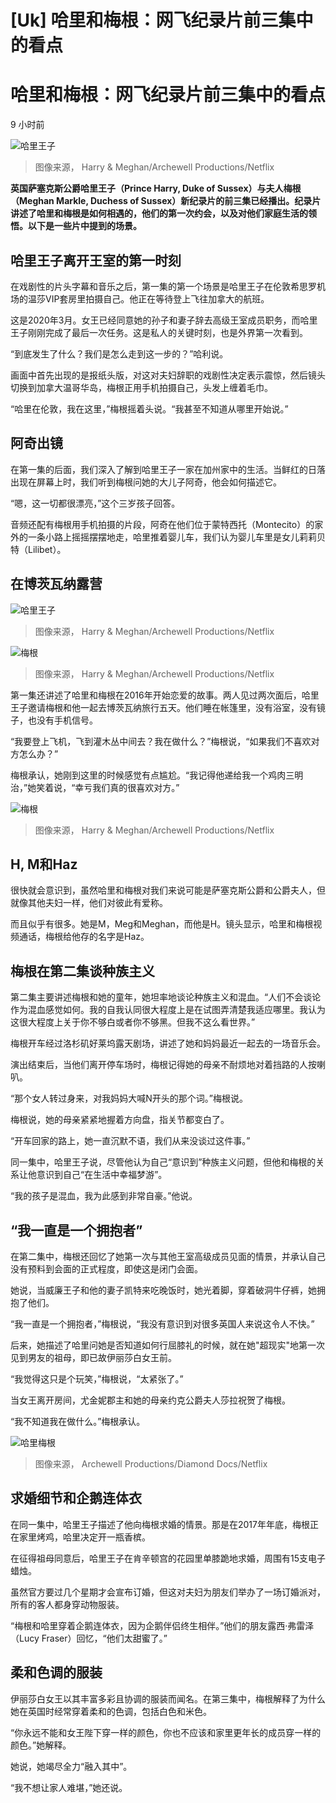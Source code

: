 # [Uk] 哈里和梅根：网飞纪录片前三集中的看点

#  哈里和梅根：网飞纪录片前三集中的看点

9 小时前

![哈里王子](_127929691_00ea54b8-26fc-4afe-888c-49326ad00c4b.jpg)

> 图像来源，  Harry & Meghan/Archewell Productions/Netflix

**英国萨塞克斯公爵哈里王子（Prince Harry, Duke of Sussex）与夫人梅根（Meghan Markle, Duchess of Sussex）新纪录片的前三集已经播出。纪录片讲述了哈里和梅根是如何相遇的，他们的第一次约会，以及对他们家庭生活的领悟。以下是一些片中提到的场景。**

##  哈里王子离开王室的第一时刻

在戏剧性的片头字幕和音乐之后，第一集的第一个场景是哈里王子在伦敦希思罗机场的温莎VIP套房里拍摄自己。他正在等待登上飞往加拿大的航班。

这是2020年3月。女王已经同意她的孙子和妻子辞去高级王室成员职务，而哈里王子刚刚完成了最后一次任务。这是私人的关键时刻，也是外界第一次看到。

“到底发生了什么？我们是怎么走到这一步的？”哈利说。

画面中首先出现的是报纸头版，对这对夫妇辞职的戏剧性决定表示震惊，然后镜头切换到加拿大温哥华岛，梅根正用手机拍摄自己，头发上缠着毛巾。

“哈里在伦敦，我在这里，”梅根摇着头说。“我甚至不知道从哪里开始说。”

##  阿奇出镜

在第一集的后面，我们深入了解到哈里王子一家在加州家中的生活。当鲜红的日落出现在屏幕上时，我们听到梅根问她的大儿子阿奇，他会如何描述它。

“嗯，这一切都很漂亮，”这个三岁孩子回答。

音频还配有梅根用手机拍摄的片段，阿奇在他们位于蒙特西托（Montecito）的家外的一条小路上摇摇摆摆地走，哈里推着婴儿车，我们认为婴儿车里是女儿莉莉贝特（Lilibet）。

##  在博茨瓦纳露营

![哈里王子](_127929689_4d56519d-68de-46fa-afb0-7b54461756ac.jpg)

> 图像来源，  Harry & Meghan/Archewell Productions/Netflix

![梅根](_127929690_d7690b77-d97e-4d49-9cdf-32b874df51d6.jpg)

> 图像来源，  Harry & Meghan/Archewell Productions/Netflix

第一集还讲述了哈里和梅根在2016年开始恋爱的故事。两人见过两次面后，哈里王子邀请梅根和他一起去博茨瓦纳旅行五天。他们睡在帐篷里，没有浴室，没有镜子，也没有手机信号。

“我要登上飞机，飞到灌木丛中间去？我在做什么？”梅根说，“如果我们不喜欢对方怎么办？”

梅根承认，她刚到这里的时候感觉有点尴尬。“我记得他递给我一个鸡肉三明治，”她笑着说，“幸亏我们真的很喜欢对方。”

![梅根](_127929692_d1f6446c-d5ca-466b-a3b1-86bcf13085ee.jpg)

> 图像来源，  Harry & Meghan/Archewell Productions/Netflix

##  H, M和Haz

很快就会意识到，虽然哈里和梅根对我们来说可能是萨塞克斯公爵和公爵夫人，但就像其他夫妇一样，他们对彼此有爱称。

而且似乎有很多。她是M，Meg和Meghan，而他是H。镜头显示，哈里和梅根视频通话，梅根给他存的名字是Haz。

##  梅根在第二集谈种族主义

第二集主要讲述梅根和她的童年，她坦率地谈论种族主义和混血。“人们不会谈论作为混血感觉如何。我的自我认同很大程度上是在试图弄清楚我适应哪里。我认为这很大程度上关于你不够白或者你不够黑。但我不这么看世界。”

梅根开车经过洛杉矶好莱坞露天剧场，讲述了她和妈妈最近一起去的一场音乐会。

演出结束后，当他们离开停车场时，梅根记得她的母亲不耐烦地对着挡路的人按喇叭。

“那个女人转过身来，对我妈妈大喊N开头的那个词。”梅根说。

梅根说，她的母亲紧紧地握着方向盘，指关节都变白了。

“开车回家的路上，她一直沉默不语，我们从来没谈过这件事。”

同一集中，哈里王子说，尽管他认为自己“意识到”种族主义问题，但他和梅根的关系让他意识到自己“在生活中幸福梦游”。

“我的孩子是混血，我为此感到非常自豪。”他说。

##  “我一直是一个拥抱者”

在第二集中，梅根还回忆了她第一次与其他王室高级成员见面的情景，并承认自己没有预料到会面的正式程度，即使这是闭门会面。

她说，当威廉王子和他的妻子凯特来吃晚饭时，她光着脚，穿着破洞牛仔裤，她拥抱了他们。

“我一直是一个拥抱者，”梅根说，“我没有意识到对很多英国人来说这令人不快。”

后来，她描述了哈里问她是否知道如何行屈膝礼的时候，就在她"超现实"地第一次见到男友的祖母，即已故伊丽莎白女王前。

“我觉得这只是个玩笑，”梅根说，“太紧张了。”

当女王离开房间，尤金妮郡主和她的母亲约克公爵夫人莎拉祝贺了梅根。

“我不知道我在做什么。”梅根承认。

![哈里梅根](_127928895_22_h_m_netflix.jpg)

> 图像来源，  Archewell Productions/Diamond Docs/Netflix

##  求婚细节和企鹅连体衣

在同一集中，哈里王子描述了他向梅根求婚的情景。那是在2017年年底，梅根正在家里烤鸡，哈里决定开一瓶香槟。

在征得祖母同意后，哈里王子在肯辛顿宫的花园里单膝跪地求婚，周围有15支电子蜡烛。

虽然官方要过几个星期才会宣布订婚，但这对夫妇为朋友们举办了一场订婚派对，所有的客人都身穿动物服装。

“梅根和哈里穿着企鹅连体衣，因为企鹅伴侣终生相伴。”他们的朋友露西·弗雷泽（Lucy Fraser）回忆，“他们太甜蜜了。”

##  柔和色调的服装

伊丽莎白女王以其丰富多彩且协调的服装而闻名。在第三集中，梅根解释了为什么她在英国时经常穿着柔和的色调，包括白色和米色。

“你永远不能和女王陛下穿一样的颜色，你也不应该和家里更年长的成员穿一样的颜色。”她解释。

她说，她竭尽全力“融入其中”。

“我不想让家人难堪，”她还说。


